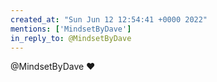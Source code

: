 ```yaml
---
created_at: "Sun Jun 12 12:54:41 +0000 2022"
mentions: ['MindsetByDave']
in_reply_to: @MindsetByDave
---
```


@MindsetByDave ❤️
